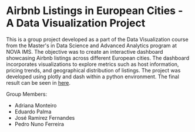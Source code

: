 # Airbnb Listings in European Cities - A Data Visualization Project

This is a group project developed as a part of the Data Visualization course from the Master's in Data Science and Advanced Analytics program at NOVA IMS. The objective was to create an interactive dashboard showcasing Airbnb listings across different European cities. The dashboard incorporates visualizations to explore metrics such as host information, pricing trends, and geographical distribution of listings.
The project was developed using plotly and dash within a python environment. The final result can be seen in [here](https://data-viz-project.onrender.com/).

Group Members:
- Adriana Monteiro
- Eduardo Palma
- José Ramirez Fernandes
- Pedro Nuno Ferreira
